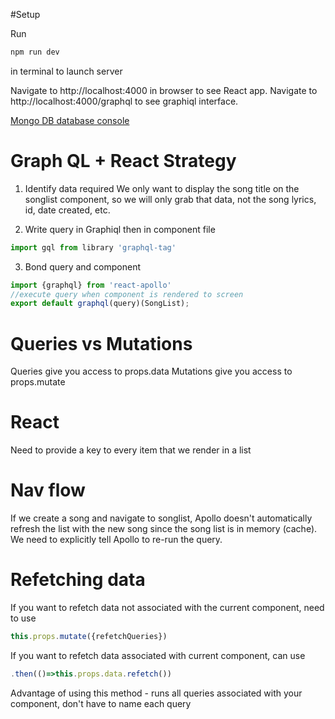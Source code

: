 #Setup

Run
```bash
npm run dev
```
in terminal to launch server

Navigate to http://localhost:4000 in browser to see React app.
Navigate to http://localhost:4000/graphql to see graphiql interface.

[Mongo DB database console](mlab.com)

# Graph QL + React Strategy

1. Identify data required
We only want to display the song title on the songlist component, so we will only grab that data, not the song lyrics, id, date created, etc.

2. Write query in Graphiql then in component file
```js
import gql from library 'graphql-tag'
```

3. Bond query and component
```js
import {graphql} from 'react-apollo'
//execute query when component is rendered to screen
export default graphql(query)(SongList);
```

# Queries vs Mutations
Queries give you access to props.data
Mutations give you access to props.mutate

# React
Need to provide a key to every item that we render in a list

# Nav flow
If we create a song and navigate to songlist,
Apollo doesn't automatically refresh the list with the new song since the song list is in memory (cache).
We need to explicitly tell Apollo to re-run the query.

# Refetching data
If you want to refetch data not associated with the current component, need to use
```js
this.props.mutate({refetchQueries}) 
```
If you want to refetch data associated with current component, can use
```js
.then(()=>this.props.data.refetch())
```
Advantage of using this method - runs all queries associated with your component, don't have to name each query
